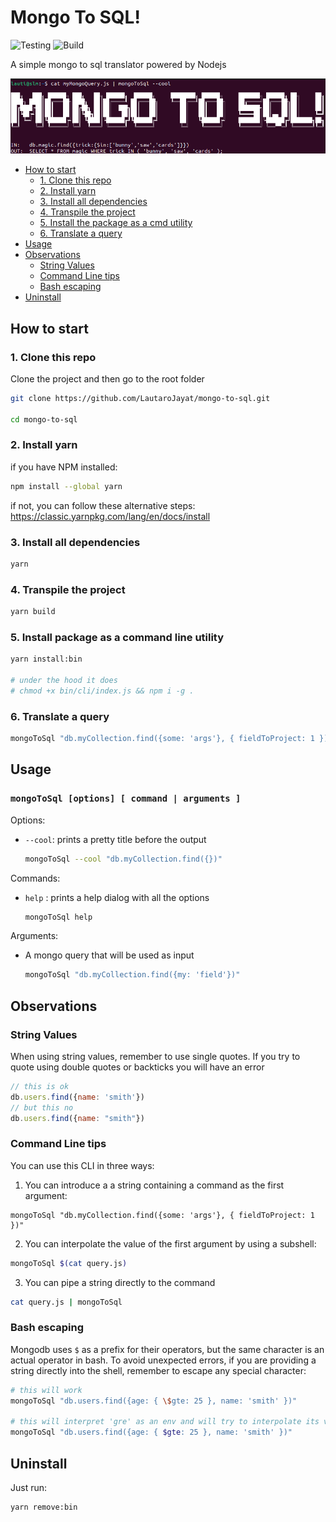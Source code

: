 # Mongo To SQL!

![Testing](https://github.com/lautarojayat/mongo-to-sql/actions/workflows/test.yaml/badge.svg)
![Build](https://github.com/lautarojayat/mongo-to-sql/actions/workflows/build.yaml/badge.svg)



A simple mongo to sql translator powered by Nodejs

![header](assets/header.png)



* [How to start](#how-to-start)
    * [1. Clone this repo](#1-clone-this-repo)
    * [2. Install yarn](#2-install-yarn)
    * [3. Install all dependencies](#3-install-all-dependencies)
    * [4. Transpile the project](#4-transpile-the-project)
    * [5. Install the package as a cmd utility](#5-install-the-package-as-a-cmd-utility)
    * [6. Translate a query](#6-translate-a-query)
* [Usage](#usage)
* [Observations](#observations)
    * [String Values](#string-values)
    * [Command Line tips](#command-line-tips)
    * [Bash escaping](#bash-escaping)
* [Uninstall](#uninstall)

## How to start

### 1. Clone this repo
Clone the project and then go to the root folder
```bash
git clone https://github.com/LautaroJayat/mongo-to-sql.git

cd mongo-to-sql
```

### 2. Install yarn 
if you have NPM installed:
```bash
npm install --global yarn
```

if not, you can follow these alternative steps:
https://classic.yarnpkg.com/lang/en/docs/install

### 3. Install all dependencies
```bash
yarn
```

### 4. Transpile the project

```bash
yarn build
```

### 5. Install package as a command line utility
```bash
yarn install:bin

# under the hood it does
# chmod +x bin/cli/index.js && npm i -g .
```

### 6. Translate a query

```bash
mongoToSql "db.myCollection.find({some: 'args'}, { fieldToProject: 1 })"
```
## Usage

### `mongoToSql [options] [ command | arguments ] `

Options: 
* `--cool`: prints a pretty title before the output
    ```bash
    mongoToSql --cool "db.myCollection.find({})"
    ```

Commands:
* `help` : prints a help dialog with all the options
    ```bash
    mongoToSql help
    ```

Arguments:
* A mongo query that will be used as input
    ```bash
    mongoToSql "db.myCollection.find({my: 'field'})"
    ```




## Observations

### String Values
When using string values, remember to use single quotes. If you try to quote using double quotes or backticks you will have an error
```js
// this is ok
db.users.find({name: 'smith'})
// but this no
db.users.find({name: "smith"})
```

### Command Line tips
You can use this CLI in three ways:

1. You can introduce a a string containing a command as the first argument:

```1.ash
mongoToSql "db.myCollection.find({some: 'args'}, { fieldToProject: 1 })"
```

2. You can interpolate the value of the first argument by using a subshell:

```bash
mongoToSql $(cat query.js)
```

3. You can pipe a string directly to the command
```bash
cat query.js | mongoToSql
```

### Bash escaping
Mongodb uses `$` as a prefix for their operators, but the same character is an actual operator in bash.
To avoid unexpected errors, if you are providing a string directly into the shell, remember to escape any special character:
```bash
# this will work
mongoToSql "db.users.find({age: { \$gte: 25 }, name: 'smith' })"

# this will interpret 'gre' as an env and will try to interpolate its value
mongoToSql "db.users.find({age: { $gte: 25 }, name: 'smith' })"
```

## Uninstall
Just run:
```bash
yarn remove:bin
```